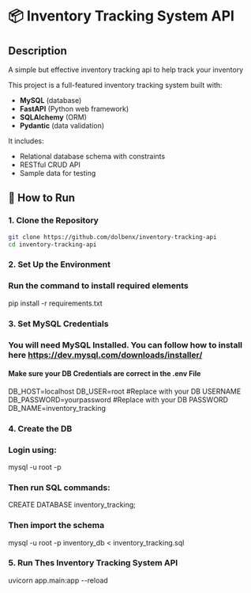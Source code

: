 # 📦 Inventory Tracking System API

## Description

A simple but effective inventory tracking api to help track your inventory

This project is a full-featured inventory tracking system built with:
- **MySQL** (database)
- **FastAPI** (Python web framework)
- **SQLAlchemy** (ORM)
- **Pydantic** (data validation)

It includes:
- Relational database schema with constraints
- RESTful CRUD API
- Sample data for testing

## 🚀 How to Run

### 1. Clone the Repository

```bash
git clone https://github.com/dolbenx/inventory-tracking-api
cd inventory-tracking-api
```

### 2. Set Up the Environment
### Run the command to install required elements

pip install -r requirements.txt

### 3. Set MySQL Credentials
### You will need MySQL Installed. You can follow how to install here https://dev.mysql.com/downloads/installer/
#### Make sure your DB Credentials are correct in the .env File

DB_HOST=localhost
DB_USER=root #Replace with your DB USERNAME
DB_PASSWORD=yourpassword #Replace with your DB PASSWORD
DB_NAME=inventory_tracking 

### 4. Create the DB

### Login using:
mysql -u root -p

### Then run SQL commands:
CREATE DATABASE inventory_tracking;

### Then import the schema
mysql -u root -p inventory_db < inventory_tracking.sql

### 5. Run Thes Inventory Tracking System API
uvicorn app.main:app --reload



